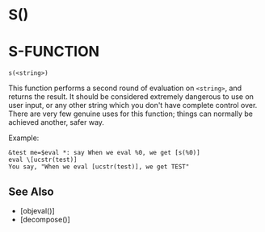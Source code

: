 # S()
# S-FUNCTION
`s(<string>)`

  This function performs a second round of evaluation on `<string>`, and returns the result. It should be considered extremely dangerous to use on user input, or any other string which you don't have complete control over. There are very few genuine uses for this function; things can normally be achieved another, safer way.

  Example:
```
&test me=$eval *: say When we eval %0, we get [s(%0)]
eval \[ucstr(test)]
You say, "When we eval [ucstr(test)], we get TEST"
```


## See Also
- [objeval()]
- [decompose()]


